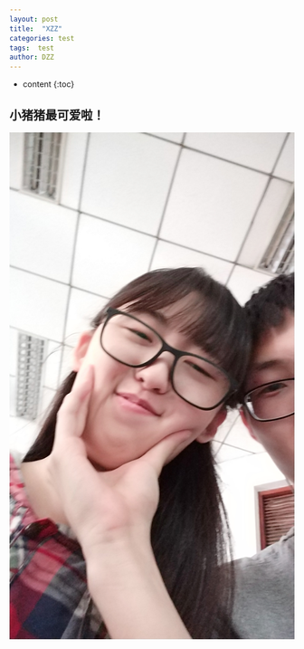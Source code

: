 ```yaml
---
layout: post
title:  "XZZ"
categories: test
tags:  test
author: DZZ
---
```


* content
{:toc}


## 小猪猪最可爱啦！

![图片.png](https://github.com/Eqicfeng/Eqicfeng.github.io/blob/master/_posts/IMG_20180922_133739.jpg?imageMogr2/auto-orient/strip%7CimageView2/2/w/1240)



    
	

 

